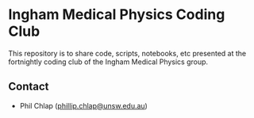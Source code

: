 # Ingham Medical Physics Coding Club

This repository is to share code, scripts, notebooks, etc presented at the fortnightly coding club of the Ingham Medical Physics group.

## Contact
 - Phil Chlap (<phillip.chlap@unsw.edu.au>)
